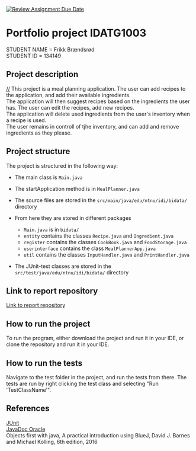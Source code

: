 [![Review Assignment Due Date](https://classroom.github.com/assets/deadline-readme-button-22041afd0340ce965d47ae6ef1cefeee28c7c493a6346c4f15d667ab976d596c.svg)](https://classroom.github.com/a/RyiBKJgD)
# Portfolio project IDATG1003

[//]: # (TODO: Fill inn your name and student ID)

STUDENT NAME = Frikk Brændsrød  
STUDENT ID = 134149

## Project description

[//]
This project is a meal planning application. The user can add recipes to the application, and add their available ingredients. \
The application will then suggest recipes based on the ingredients the user has. The user can edit the recipes, add new recipes.\
The application will delete used ingredients from the user's inventory when a recipe is used.\
The user remains in controll of tjhe inventory, and can add and remove ingredients as they please.

## Project structure

[//]: # (TODO: Describe the structure of your project here. How have you used packages in your structure. Where are all sourcefiles stored. Where are all JUnit-test classes stored. etc.)

The project is structured in the following way:
- The main class is `Main.java`
- The startApplication method is in `MealPlanner.java`
- The source files are stored in the `src/main/java/edu/ntnu/idi/bidata/` directory
- From here they are stored in different packages
  - `Main.java` is in `bidata/`
  - `entity` contains the classes `Recipe.java` and `Ingredient.java`
  - `register` contains the classes `CookBook.java` and `FoodStorage.java`
  - `userinterface` contains the class `MealPlannerApp.java`
  - `util` contains the classes `InputHandler.java` and `PrintHandler.java`

- The JUnit-test classes are stored in the `src/test/java/edu/ntnu/idi/bidata/` directory


## Link to report repository

<a href="https://github.com/Frikkbre/Mealplanner-rapport.git">Link to report repository</a>

## How to run the project

[//]: # (TODO: Describe how to run your project here. What is the main class? What is the main method?
What is the input and output of the program? What is the expected behaviour of the program?)

To run the program, either download the project and run it in your IDE, or clone the repository and run it in your IDE.

## How to run the tests

[//]: # (TODO: Describe how to run the tests here.)

Navigate to the test folder in the project, and run the tests from there. The tests are run by right clicking the test class and selecting "Run 'TestClassName'".

## References

[//]: # (TODO: Include references here, if any. For example, if you have used code from the course book, include a reference to the chapter.
Or if you have used code from a website or other source, include a link to the source.)

<a href="https://junit.org/junit5/docs/current/api/">JUnit</a>
<br>
<a href="https://docs.oracle.com/javase/8/docs/technotes/tools/windows/javadoc.html">JavaDoc Oracle</a>
<br>
Objects first with java, A practical introduction using BlueJ, David J. Barnes and Michael Kolling, 6th edition, 2016